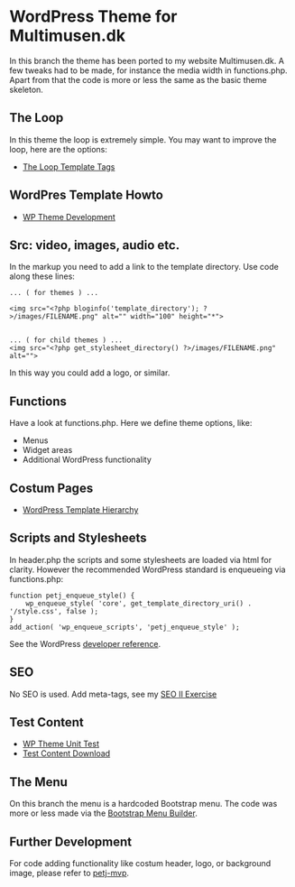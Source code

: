 # WordPress Theme for Multimusen.dk

In this branch the theme has been ported to my website Multimusen.dk. A few tweaks had to be made,
for instance the media width in functions.php. Apart from that the code is more or less the
same as the basic theme skeleton.

## The Loop

In this theme the loop is extremely simple. You may want to improve the loop, here are the options:

* [The Loop Template Tags](https://codex.wordpress.org/Template_Tags)

## WordPres Template Howto

* [WP Theme Development](https://codex.wordpress.org/Theme_Development)

## Src: video, images, audio etc.

In the markup you need to add a link to the template directory. Use code along these lines:

~~~~
... ( for themes ) ...

<img src="<?php bloginfo('template_directory'); ?>/images/FILENAME.png" alt="" width="100" height="*">


... ( for child themes ) ...
<img src="<?php get_stylesheet_directory() ?>/images/FILENAME.png" alt="">
~~~~

In this way you could add a logo, or similar.

## Functions

Have a look at functions.php. Here we define theme options, like:

* Menus
* Widget areas
* Additional WordPress functionality

## Costum Pages

* [WordPress Template Hierarchy](https://developer.wordpress.org/themes/basics/template-hierarchy/)

## Scripts and Stylesheets

In header.php the scripts and some stylesheets are loaded via html for clarity. However the recommended WordPress standard
is enqueueing via functions.php:

```
function petj_enqueue_style() {
	wp_enqueue_style( 'core', get_template_directory_uri() . '/style.css', false );
}
add_action( 'wp_enqueue_scripts', 'petj_enqueue_style' );
```

See the WordPress [developer reference](https://developer.wordpress.org/reference/functions/wp_enqueue_style/).

## SEO

No SEO is used. Add meta-tags, see my [SEO II Exercise](https://github.com/asathoor/SEO-II-exercise)

## Test Content

* [WP Theme Unit Test](https://codex.wordpress.org/Theme_Unit_Test)
* [Test Content Download](https://wpcom-themes.svn.automattic.com/demo/theme-unit-test-data.xml)

## The Menu

On this branch the menu is a hardcoded Bootstrap menu. The code was more or less made via the [Bootstrap Menu Builder](http://bootstrapdesigntools.com/tools/bootstrap-menu-builder/).

## Further Development

For code adding functionality like costum header, logo, or background image, please refer to [petj-mvp](https://github.com/asathoor/petj-mvp).


